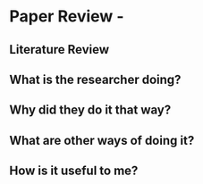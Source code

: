 # Paper Review - 

## Literature Review

## What is the researcher doing?

## Why did they do it that way?

## What are other ways of doing it?

## How is it useful to me?

